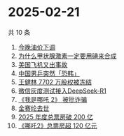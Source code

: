# 2025-02-21

共 10 条

<!-- BEGIN -->
<!-- 最后更新时间 Fri Feb 21 2025 07:12:43 GMT+0800 (China Standard Time) -->

1. [今晚油价下调](https://www.zhihu.com/search?q=%E4%BB%8A%E6%99%9A%E6%B2%B9%E4%BB%B7%E4%B8%8B%E8%B0%83)
1. [为什么甲状腺激素一定要用碘来合成](https://www.zhihu.com/search?q=%E4%B8%BA%E4%BB%80%E4%B9%88%E7%94%B2%E7%8A%B6%E8%85%BA%E6%BF%80%E7%B4%A0%E4%B8%80%E5%AE%9A%E8%A6%81%E7%94%A8%E7%A2%98%E6%9D%A5%E5%90%88%E6%88%90)
1. [美国飞机又出事故](https://www.zhihu.com/search?q=%E7%BE%8E%E5%9B%BD%E9%A3%9E%E6%9C%BA%E5%8F%88%E5%87%BA%E4%BA%8B%E6%95%85)
1. [中国男乒突然「恐韩」](https://www.zhihu.com/search?q=%E4%B8%AD%E5%9B%BD%E7%94%B7%E4%B9%92%E7%AA%81%E7%84%B6%E3%80%8C%E6%81%90%E9%9F%A9%E3%80%8D)
1. [王健林 7702 万股权被冻结](https://www.zhihu.com/search?q=%E7%8E%8B%E5%81%A5%E6%9E%97%207702%20%E4%B8%87%E8%82%A1%E6%9D%83%E8%A2%AB%E5%86%BB%E7%BB%93)
1. [微信灰度测试接入DeepSeek-R1](https://www.zhihu.com/search?q=%E5%BE%AE%E4%BF%A1%E7%81%B0%E5%BA%A6%E6%B5%8B%E8%AF%95%E6%8E%A5%E5%85%A5DeepSeek-R1)
1. [《我是哪吒 2》 被批诈骗](https://www.zhihu.com/search?q=%E3%80%8A%E6%88%91%E6%98%AF%E5%93%AA%E5%90%92%202%E3%80%8B%20%E8%A2%AB%E6%89%B9%E8%AF%88%E9%AA%97)
1. [金赛纶去世](https://www.zhihu.com/search?q=%E9%87%91%E8%B5%9B%E7%BA%B6%E5%8E%BB%E4%B8%96)
1. [2025 年度总票房破 200 亿](https://www.zhihu.com/search?q=2025%20%E5%B9%B4%E5%BA%A6%E6%80%BB%E7%A5%A8%E6%88%BF%E7%A0%B4%20200%20%E4%BA%BF)
1. [《哪吒2》总票房超 120 亿元](https://www.zhihu.com/search?q=%E3%80%8A%E5%93%AA%E5%90%922%E3%80%8B%E6%80%BB%E7%A5%A8%E6%88%BF%E8%B6%85%20120%20%E4%BA%BF%E5%85%83)

<!-- END -->
